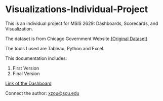 # Visualizations-Individual-Project
This is an individual project for MSIS 2629: Dashboards, Scorecards, and Visualization. 

The dataset is from Chicago Government Website.[(Original Dataset)](https://data.cityofchicago.org/Transportation/Speed-Camera-Violations/hhkd-xvj4
)

The tools I used are Tableau, Python and Excel.

This documentation includes: 

1. First Version
2. Final Version

[Link of the Dashboard](https://public.tableau.com/profile/nina.zou#!/vizhome/FinalVision/ViolationsTrendovertheYears)

Connect the author: xzou@scu.edu

